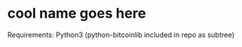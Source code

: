 cool name goes here
===================

Requirements: Python3 (python-bitcoinlib included in repo as subtree)

